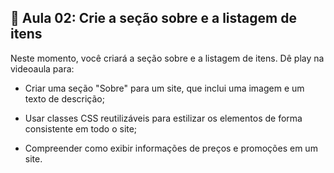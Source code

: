 ## 📝 Aula 02: Crie a seção sobre e a listagem de itens

Neste momento, você criará a seção sobre e a listagem de itens. Dê play na videoaula para:

- Criar uma seção "Sobre" para um site, que inclui uma imagem e um texto de descrição;

- Usar classes CSS reutilizáveis para estilizar os elementos de forma consistente em todo o site;

- Compreender como exibir informações de preços e promoções em um site.
